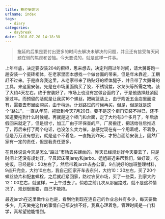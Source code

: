 ```yaml
---
title: 橱柜安装记
urlname: index
tags:
  - diary
categories:
  - daybreak
date: 2018-07-20 14:18:38
---
```

<!-- Hexo daybreak git vb.net 健康 博客设置 网络日志 软件列表 魔法书签 -->
<!--![图]() -->
<!--[]() -->

> 拖延的后果是要付出更多的时间去解决未解决的问题，并且还有接受每天问题在侧的焦虑和苦恼。今天要说的，就是这样一件事。

<!-- more -->

上年年底，决定要安装204的橱柜，思来想去，决定利用过年时间，请大舅哥跑一趟安装一个瓷砖柜体，在老家里面本想找一个做台面的带来，但是年末靠近，工期赶不过来。于是直奔我这里，从老家带来了粘贴好的柜体腿子，并且带了大舅哥的工具，来这里安装。先是在市场里面购买了胶，不锈钢盆，水龙头等所需之物。装了大约4天左右，终于安装好了，市场上也没有定做台面的了，于是他选择赶紧回家过年。而预留的活就是让我买16个螺丝，把碗篮装上，由于附近五金店里面没有，需要去市里面购买，由于稍远，计划路过的时候再买，但是，但是就是这个“路过”，一直从年前，拖延到今天7月20日。要不是这个柜门安装不得已，还不知道要拖到什么时候呢。再就是这个柜门和台面，定了大约有3个多月了，年后放假回来就定了，但是很寸，加工厂由于环保查的严，厂房搬迁，把活给往后推迟了，再后来打了两个电话，也没怎么卖力催，总感觉现在有一个用着呢，不着急，但是万万没有想到，就是这个不着急，一直拖到昨天，才把台面给安装上，固然厂家有一定的责任，但是我责任更多。

在具体说说今天是怎么“路过”市场去买螺丝的。昨天已经规划好今天要去了，只是时间上还没有规划好，早晨起床带jarey和jarbo。姐姐最近来帮我们，做好饭，吃完饭，已经是8：50左右了，然后带着jarzh去办公室，9点说好的加班整理材料，9点开完会，大约10左右，我自己回家开车去东兴，大约10：30左右，买了20个螺丝垫片和配套螺栓，之后就赶紧回家，路过农贸市场，买了一些菜，到家大约12：00左右，就这样，一上午过去了。倘若之前几次从那里路过，就不是这种情况了，规划很重要，自己不能拖。

最近jarzh在这里做作业也是，看到他到现在连自己的作业总共有多少，每天要做多少，几天做完这样的事情自己都安排不好，我真心理着急，管理时间是一门科学，真希望他能悟到。